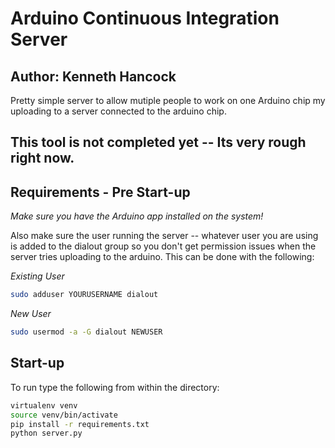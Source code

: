 # Arduino Continuous Integration Server
## Author: Kenneth Hancock

Pretty simple server to allow mutiple people to work on one Arduino chip my uploading to a server connected to the arduino chip.

## This tool is not completed yet -- Its very rough right now.


## Requirements - Pre Start-up
*Make sure you have the Arduino app installed on the system!*

Also make sure the user running the server -- whatever user you are using is added to the dialout group
so you don't get permission issues when the server tries uploading to the arduino.  This can be done with
the following:

*Existing User*
```bash
sudo adduser YOURUSERNAME dialout
```

*New User*
```bash
sudo usermod -a -G dialout NEWUSER
```

## Start-up
To run type the following from within the directory:
```bash
virtualenv venv
source venv/bin/activate
pip install -r requirements.txt
python server.py
```

